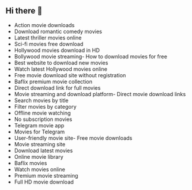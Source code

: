 ## Hi there 👋

<!--
**Baflix/Baflix** is a ✨ _special_ ✨ repository because its `README.md` (this file) appears on your GitHub profile.

Here are some ideas to get you started:

- 🔭 I’m currently working on ...
- 🌱 I’m currently learning ...
- 👯 I’m looking to collaborate on ...
- 🤔 I’m looking for help with ...
- 💬 Ask me about ...
- 📫 How to reach me: ...
- 😄 Pronouns: ...
- ⚡ Fun fact: ...
-->
- Action movie downloads
- Download romantic comedy movies
- Latest thriller movies online
- Sci-fi movies free download
- Hollywood movies download in HD
- Bollywood movie streaming- How to download movies for free
- Best website to download new movies
- Watch latest Hollywood movies online
- Free movie download site without registration
- Baflix premium movie collection
- Direct download link for full movies
- Movie streaming and download platform- Direct movie download links
- Search movies by title
- Filter movies by category
- Offline movie watching
- No subscription movies
- Telegram movie app
- Movies for Telegram
- User-friendly movie site- Free movie downloads
- Movie streaming site
- Download latest movies
- Online movie library
- Baflix movies
- Watch movies online
- Premium movie streaming
- Full HD movie download
